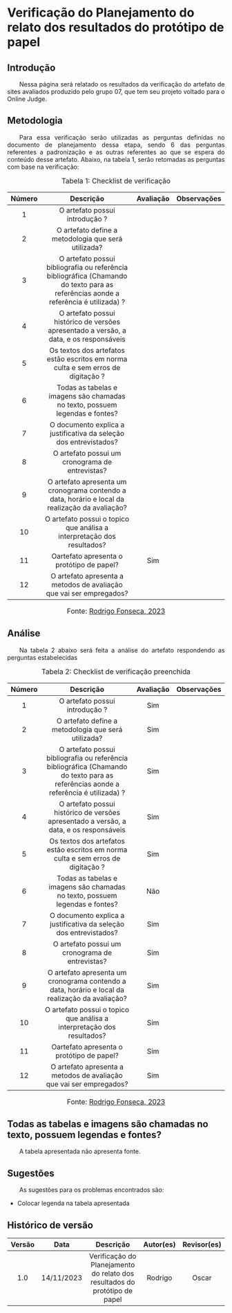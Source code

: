 # Verificação do Planejamento do relato dos resultados do protótipo de papel

## Introdução 
<p align="justify">&emsp;&emsp;Nessa página será relatado os resultados da verificação do artefato de sites avaliados produzido pelo grupo 07, que tem seu projeto voltado para o Online Judge.</p>

## Metodologia
<p align="justify">&emsp;&emsp;Para essa verificação serão utilizadas as perguntas definidas no documento de planejamento dessa etapa, sendo 6 das perguntas referentes a padronização e as outras referentes ao que se espera do conteúdo desse artefato. Abaixo, na tabela 1, serão retomadas as perguntas com base na verificação:</p>

<font size="3"><p style="text-align: center"> Tabela 1: Checklist de verificação </p> </font>

<center>

| Número | Descrição | Avaliação | Observações | 
| :----: | :-------: | :-------: | :--------: | 
| 1 | O artefato possui introdução ?| |  |
| 2 | O artefato define a metodologia que será utilizada? |  |  |
| 3 | O artefato possui bibliografia ou referência bibliográfica (Chamando do texto para as referências aonde a referência é utilizada) ?| |  |
| 4 | O artefato possui histórico de versões apresentado a versão, a data, e os responsáveis | | |
| 5 | Os textos dos artefatos estão escritos em norma culta e sem erros de digitação ? | | |
| 6 | Todas as tabelas e imagens são chamadas no texto, possuem legendas e fontes? | | |
| 7 | O documento explica a justificativa da seleção dos entrevistados? | | |
| 8| O artefato possui um cronograma de entrevistas? | | |
| 9 | O artefato apresenta um cronograma contendo a data, horário e local da realização da avaliação? | | |
| 10| O artefato possui o topico que análisa a interpretação dos resultados? | | |
| 11| Oartefato apresenta o protótipo de papel? | Sim| |
| 12| O artefato apresenta a metodos de avaliação que vai ser empregados? | | |


</center>

<font size="3"><p style="text-align: center"> Fonte: <a href="https://github.com/" target="_blanck">Rodrigo Fonseca, 2023</a> </p> </font>

## Análise
<p align="justify">&emsp;&emsp;Na tabela 2 abaixo será feita a análise do artefato respondendo as perguntas estabelecidas</p>

<font size="3"><p style="text-align: center"> Tabela 2: Checklist de verificação preenchida </p> </font>

<center>

| Número | Descrição | Avaliação | Observações | 
| :----: | :-------: | :-------: | :--------: | 
| 1 | O artefato possui introdução ?| Sim |  |
| 2 | O artefato define a metodologia que será utilizada? | Sim |  |
| 3 | O artefato possui bibliografia ou referência bibliográfica (Chamando do texto para as referências aonde a referência é utilizada) ?| Sim |  | |
| 4 | O artefato possui histórico de versões apresentado a versão, a data, e os responsáveis | Sim | | |
| 5 | Os textos dos artefatos estão escritos em norma culta e sem erros de digitação ? | Sim| | |
| 6 | Todas as tabelas e imagens são chamadas no texto, possuem legendas e fontes? | Não | | |
| 7 | O documento explica a justificativa da seleção dos entrevistados? | Sim| |
| 8| O artefato possui um cronograma de entrevistas? | Sim| |
| 9 | O artefato apresenta um cronograma contendo a data, horário e local da realização da avaliação? | Sim| |
| 10| O artefato possui o topico que análisa a interpretação dos resultados? | Sim| |
| 11| Oartefato apresenta o protótipo de papel? | Sim| |
| 12| O artefato apresenta a metodos de avaliação que vai ser empregados? | Sim| |




</center>


<font size="3"><p style="text-align: center"> Fonte: <a href="https://github.com/rodfon3301" target="_blanck">Rodrigo Fonseca, 2023</a> </p> </font>



</center>


## Todas as tabelas e imagens são chamadas no texto, possuem legendas e fontes?

<p align="justify">&emsp;&emsp;A tabela apresentada não apresenta fonte. </p>
 


## Sugestões
<p align="justify">&emsp;&emsp;As sugestões para os problemas encontrados são:</p>

 
 - Colocar legenda na tabela apresentada

## Histórico de versão

| Versão |    Data    |      Descrição       |  Autor(es) | Revisor(es) |
| :----: | :--------: | :------------------: | :-----: | :-----: |
|  1.0   | 14/11/2023 | Verificação do Planejamento do relato dos resultados do protótipo de papel | Rodrigo | Oscar |